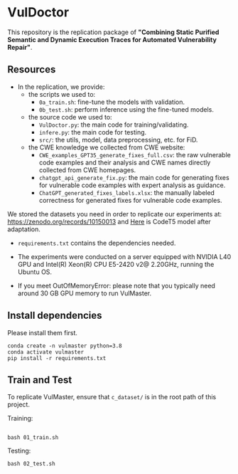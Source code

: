 # VulDoctor
 
This repository is the replication package of **"Combining Static Purified Semantic and Dynamic Execution Traces for Automated Vulnerability Repair"**.

## Resources

* In the replication, we provide:
  * the scripts we used to:
    * `0a_train.sh`: fine-tune the models with validation.
    * `0b_test.sh`:  perform inference using the fine-tuned models.
  * the source code we used to:
    * `VulDoctor.py`: the main code for training/validating.
    * `infere.py`: the main code for testing.
    * `src/`: the utils, model, data preprocessing, etc. for FiD.
  * the CWE knowledge we collected from CWE website:
    * `CWE_examples_GPT35_generate_fixes_full.csv`: the raw vulnerable code examples and their analysis and CWE names directly collected from CWE homepages.
    * `chatgpt_api_generate_fix.py`: the main code for generating fixes for vulnerable code examples with expert analysis as guidance.
    * `ChatGPT_generated_fixes_labels.xlsx`: the manually labeled correctness for generated fixes for vulnerable code examples.

 We stored the datasets you need in order to replicate our experiments at: https://zenodo.org/records/10150013 and [Here](https://drive.google.com/drive/folders/1L5fkJ_J-NvuWlcr-GbfomorxoS6HwuTs?usp=sharing) is CodeT5 model after adaptation. 
 
* `requirements.txt` contains the dependencies needed.

* The experiments were conducted on a server equipped with NVIDIA L40 GPU and Intel(R) Xeon(R) CPU E5-2420 v2@ 2.20GHz, running the Ubuntu OS.
  
* If you meet OutOfMemoryError: please note that you typically need around 30 GB GPU memory to run VulMaster.

## Install dependencies

 Please install them first.
```
conda create -n vulmaster python=3.8 
conda activate vulmaster
pip install -r requirements.txt
```

## Train and Test 

To replicate VulMaster, ensure that `c_dataset/` is in the root path of this project. 

Training:
```

bash 01_train.sh 
```

Testing:
```
bash 02_test.sh
```
